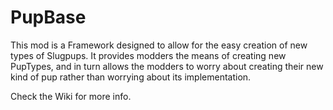 # PupBase
This mod is a Framework designed to allow for the easy creation of new types of Slugpups. 
It provides modders the means of creating new PupTypes, and in turn allows the modders to worry about creating their new kind of pup rather than worrying about its implementation.

Check the Wiki for more info.
